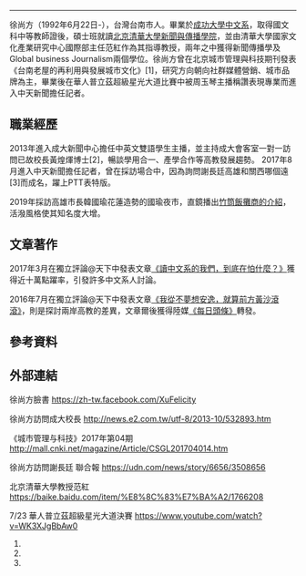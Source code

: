 -----

徐尚方（1992年6月22日-），台灣台南市人。畢業於[成功大學中文系](https://zh.wikipedia.org/wiki/國立成功大學 "wikilink")，取得國文科中等教師證後，碩士班就讀[北京清華大學新聞與傳播學院](https://zh.wikipedia.org/wiki/清华大学 "wikilink")，並由清華大學國家文化產業研究中心國際部主任范紅作為其指導教授，兩年之中獲得新聞傳播學及Global business Journalism兩個學位。徐尚方曾在北京城市管理與科技期刊發表《台南老屋的再利用與發展城市文化》\[1\]，研究方向朝向社群媒體營銷、城市品牌為主，畢業後在華人普立茲超級星光大道比賽中被周玉琴主播稱讚表現專業而進入中天新聞擔任記者。

## 職業經歷

2013年進入成大新聞中心擔任中英文雙語學生主播，並主持成大會客室一對一訪問已故校長黃煌煇博士\[2\]，暢談學用合一、產學合作等高教發展趨勢。 2017年8月進入中天新聞擔任記者，曾在採訪場合中，因為詢問謝長廷高雄和關西哪個遠\[3\]而成名，躍上PTT表特版。

2019年採訪高雄市長韓國瑜花蓮造勢的國瑜夜市，直鏡播出[竹筒飯攤商的介紹](https://www.youtube.com/watch?v=wEbPz7-W-_A)，活潑風格使其知名度大增。

## 文章著作

2017年3月在獨立評論@天下中發表文章[《讀中文系的我們，到底在怕什麼？》](https://opinion.cw.com.tw/blog/profile/52/article/5439)獲得近十萬點躍率，引發許多中文系人討論。

2016年7月在獨立評論@天下中發表文章[《我從不夢想安逸，就算前方黃沙滾滾》](https://opinion.cw.com.tw/blog/profile/52/article/4500)，則是探討兩岸高教的差異，文章爾後獲得陸媒[《每日頭條》](https://kknews.cc/zh-tw/essay/j4qra8y.html)轉發。

## 參考資料

## 外部連結

徐尚方臉書 <https://zh-tw.facebook.com/XuFelicity>

徐尚方訪問成大校長 <http://news.e2.com.tw/utf-8/2013-10/532893.htm>

《城市管理与科技》2017年第04期　http://mall.cnki.net/magazine/Article/CSGL201704014.htm

徐尚方訪問謝長廷 聯合報 <https://udn.com/news/story/6656/3508656>

北京清華大學教授范紅 <https://baike.baidu.com/item/%E8%8C%83%E7%BA%A2/1766208>

7/23 華人普立茲超級星光大道決賽 <https://www.youtube.com/watch?v=WK3XJgBbAw0>

1.
2.
3.